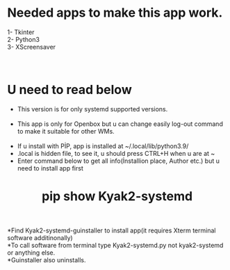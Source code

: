 # Needed apps to make this app work. <br>
1- Tkinter <br>
2- Python3 <br>
3- XScreensaver <br>
<br>
<br>
# U need to read below
* This version is for only systemd supported versions. <br> <br>
* This app is only for Openbox but u can change easily log-out command to make it suitable for other WMs. <br> <br>
* If u install with PİP, app is installed at ~/.local/lib/python3.9/ <br>
* .local is hidden file, to see it, u should press CTRL+H when u are at ~ <br>
* Enter command below to get all info(İnstallion place, Author etc.) but u need to install app first <br> 
 # &nbsp;&nbsp;&nbsp;&nbsp;&nbsp;&nbsp;&nbsp;&nbsp;&nbsp; &nbsp;    pip show Kyak2-systemd <br> <br>

*Find Kyak2-systemd-guinstaller to install app(it requires Xterm terminal software additinonally) <br>
*To call software from terminal type Kyak2-systemd.py not kyak2-systemd or anything else. <br>
*Guinstaller also uninstalls.